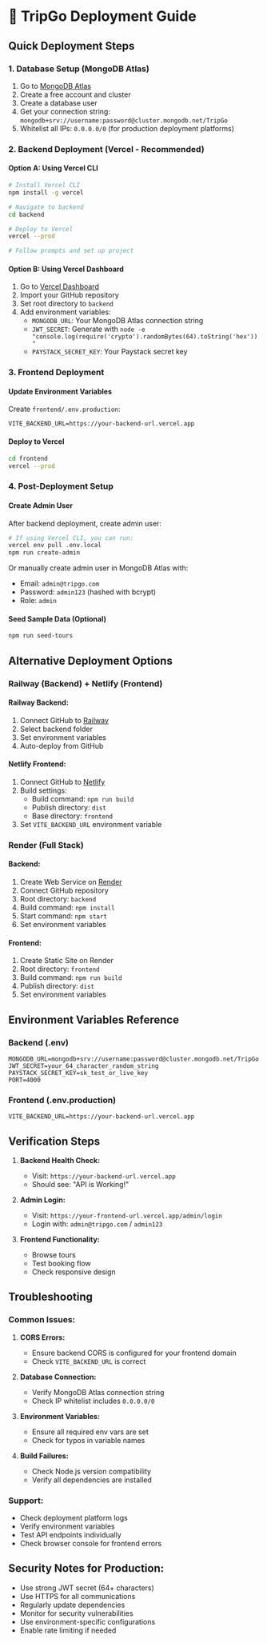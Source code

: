 # 🚀 TripGo Deployment Guide

## Quick Deployment Steps

### 1. Database Setup (MongoDB Atlas)
1. Go to [MongoDB Atlas](https://www.mongodb.com/atlas)
2. Create a free account and cluster
3. Create a database user
4. Get your connection string: `mongodb+srv://username:password@cluster.mongodb.net/TripGo`
5. Whitelist all IPs: `0.0.0.0/0` (for production deployment platforms)

### 2. Backend Deployment (Vercel - Recommended)

#### Option A: Using Vercel CLI
```bash
# Install Vercel CLI
npm install -g vercel

# Navigate to backend
cd backend

# Deploy to Vercel
vercel --prod

# Follow prompts and set up project
```

#### Option B: Using Vercel Dashboard
1. Go to [Vercel Dashboard](https://vercel.com/dashboard)
2. Import your GitHub repository
3. Set root directory to `backend`
4. Add environment variables:
   - `MONGODB_URL`: Your MongoDB Atlas connection string
   - `JWT_SECRET`: Generate with `node -e "console.log(require('crypto').randomBytes(64).toString('hex'))"`
   - `PAYSTACK_SECRET_KEY`: Your Paystack secret key

### 3. Frontend Deployment

#### Update Environment Variables
Create `frontend/.env.production`:
```env
VITE_BACKEND_URL=https://your-backend-url.vercel.app
```

#### Deploy to Vercel
```bash
cd frontend
vercel --prod
```

### 4. Post-Deployment Setup

#### Create Admin User
After backend deployment, create admin user:
```bash
# If using Vercel CLI, you can run:
vercel env pull .env.local
npm run create-admin
```

Or manually create admin user in MongoDB Atlas with:
- Email: `admin@tripgo.com`
- Password: `admin123` (hashed with bcrypt)
- Role: `admin`

#### Seed Sample Data (Optional)
```bash
npm run seed-tours
```

## Alternative Deployment Options

### Railway (Backend) + Netlify (Frontend)

#### Railway Backend:
1. Connect GitHub to [Railway](https://railway.app)
2. Select backend folder
3. Set environment variables
4. Auto-deploy from GitHub

#### Netlify Frontend:
1. Connect GitHub to [Netlify](https://netlify.com)
2. Build settings:
   - Build command: `npm run build`
   - Publish directory: `dist`
   - Base directory: `frontend`
3. Set `VITE_BACKEND_URL` environment variable

### Render (Full Stack)

#### Backend:
1. Create Web Service on [Render](https://render.com)
2. Connect GitHub repository
3. Root directory: `backend`
4. Build command: `npm install`
5. Start command: `npm start`
6. Set environment variables

#### Frontend:
1. Create Static Site on Render
2. Root directory: `frontend`
3. Build command: `npm run build`
4. Publish directory: `dist`
5. Set environment variables

## Environment Variables Reference

### Backend (.env)
```env
MONGODB_URL=mongodb+srv://username:password@cluster.mongodb.net/TripGo
JWT_SECRET=your_64_character_random_string
PAYSTACK_SECRET_KEY=sk_test_or_live_key
PORT=4000
```

### Frontend (.env.production)
```env
VITE_BACKEND_URL=https://your-backend-url.vercel.app
```

## Verification Steps

1. **Backend Health Check:**
   - Visit: `https://your-backend-url.vercel.app`
   - Should see: "API is Working!"

2. **Admin Login:**
   - Visit: `https://your-frontend-url.vercel.app/admin/login`
   - Login with: `admin@tripgo.com` / `admin123`

3. **Frontend Functionality:**
   - Browse tours
   - Test booking flow
   - Check responsive design

## Troubleshooting

### Common Issues:

1. **CORS Errors:**
   - Ensure backend CORS is configured for your frontend domain
   - Check `VITE_BACKEND_URL` is correct

2. **Database Connection:**
   - Verify MongoDB Atlas connection string
   - Check IP whitelist includes `0.0.0.0/0`

3. **Environment Variables:**
   - Ensure all required env vars are set
   - Check for typos in variable names

4. **Build Failures:**
   - Check Node.js version compatibility
   - Verify all dependencies are installed

### Support:
- Check deployment platform logs
- Verify environment variables
- Test API endpoints individually
- Check browser console for frontend errors

## Security Notes for Production:
- Use strong JWT secret (64+ characters)
- Use HTTPS for all communications
- Regularly update dependencies
- Monitor for security vulnerabilities
- Use environment-specific configurations
- Enable rate limiting if needed
